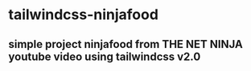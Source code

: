 # tailwindcss-ninjafood

## simple project ninjafood from THE NET NINJA youtube video using tailwindcss v2.0
